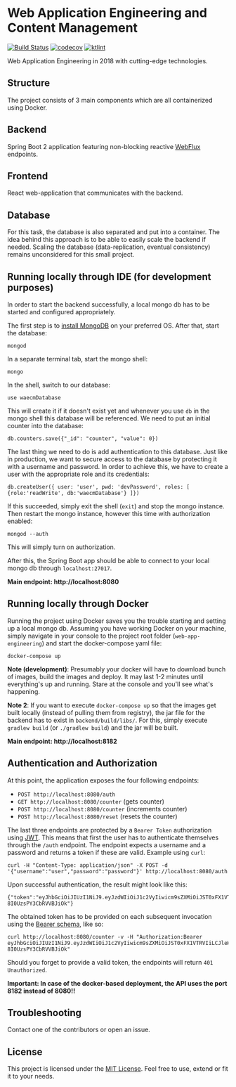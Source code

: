 # Web Application Engineering and Content Management 
[![Build Status](https://travis-ci.com/fuvidani/web-app-engineering.svg?token=nWakM5wh7rnyXAfUiELD&branch=master)](https://travis-ci.com/fuvidani/web-app-engineering)  [![codecov](https://codecov.io/gh/fuvidani/web-app-engineering/branch/master/graph/badge.svg?token=TjVLRsAmuK)](https://codecov.io/gh/fuvidani/web-app-engineering)  [![ktlint](https://img.shields.io/badge/code%20style-%E2%9D%A4-FF4081.svg)](https://ktlint.github.io/)

Web Application Engineering in 2018 with cutting-edge technologies.

## Structure
The project consists of 3 main components which are all containerized using Docker.

## Backend
Spring Boot 2 application featuring non-blocking reactive 
[WebFlux](https://docs.spring.io/spring/docs/5.0.0.BUILD-SNAPSHOT/spring-framework-reference/html/web-reactive.html#web-reactive) 
endpoints.

## Frontend
React web-application that communicates with the backend.

## Database
For this task, the database is also separated and put into a container. The idea behind this 
approach is to be able to easily scale the backend if needed. Scaling the database (data-replication,
eventual consistency) remains unconsidered for this small project.

## Running locally through IDE (for development purposes)
In order to start the backend successfully, a local mongo db has to be started and configured appropriately.

The first step is to [install MongoDB](https://docs.mongodb.com/manual/administration/install-community/) on your preferred OS. 
After that, start the database:
 ```shell
 mongod
 ```
 In a separate terminal tab, start the mongo shell:
  ```shell
  mongo
  ```
In the shell, switch to our database:
  ```shell
  use waecmDatabase
  ```
This will create it if it doesn't exist yet and whenever you use ``db`` in the mongo shell this database
will be referenced. We need to put an initial counter into the database:
  ```shell
  db.counters.save({"_id": "counter", "value": 0})
  ```
The last thing we need to do is add authentication to this database. Just like in production, we want to secure
access to the database by protecting it with a username and password. In order to achieve this, we have to 
create a user with the appropriate role and its credentials:
  ```shell
  db.createUser({ user: 'user', pwd: 'devPassword', roles: [ {role:'readWrite', db:'waecmDatabase'} ]})
  ```
If this succeeded, simply exit the shell (``exit``) and stop the mongo instance. Then restart the mongo
instance, however this time with authorization enabled:
 ```shell
 mongod --auth
 ```
 This will simply turn on authorization.
 
After this, the Spring Boot app should be able to connect to your local mongo db through
`localhost:27017`. 

**Main endpoint: http://localhost:8080**
 
## Running locally through Docker
Running the project using Docker saves you the trouble starting and setting up a local 
mongo db. 
Assuming you have working Docker on your machine, simply navigate in your console
to the project root folder (`web-app-engineering`) and start the docker-compose yaml file:
 ```shell
 docker-compose up
 ```
**Note (development)**: Presumably your docker will have to download bunch of images, build the images and deploy. 
It may last 1-2 minutes until everything's up and running. Stare at the console and you'll see what's happening.

**Note 2**: If you want to execute `docker-compose up` so that the images get built locally
(instead of pulling them from registry), the jar file for the backend has to exist in `backend/build/libs/`.
For this, simply execute `gradlew build` (or `./gradlew build`) and the jar will be built.

**Main endpoint: http://localhost:8182**

## Authentication and Authorization
At this point, the application exposes the four following endpoints:

- `POST http://localhost:8080/auth`
- `GET http://localhost:8080/counter` (gets counter)
- `POST http://localhost:8080/counter` (increments counter)
- `POST http://localhost:8080/reset` (resets the counter)

The last three endpoints are protected by a `Bearer Token` authorization using [JWT](https://jwt.io/).
This means that first the user has to authenticate themselves through the `/auth` endpoint. 
The endpoint expects a username and a password and returns a token if these are valid.
Example using `curl`:
 ```shell
 curl -H "Content-Type: application/json" -X POST -d '{"username":"user","password":"password"}' http://localhost:8080/auth
 ```
Upon successful authentication, the result might look like this:
 ```shell
 {"token":"eyJhbGciOiJIUzI1NiJ9.eyJzdWIiOiJ1c2VyIiwicm9sZXMiOiJST0xFX1VTRVIiLCJleHAiOjE1MjE0ODExNTksImlhdCI6MTUyMTM5NDc1OX0.eDPMllIQoatJq657WEd6GMv-8I0UzsPY3CbRVVBJiOk"}
 ```
The obtained token has to be provided on each subsequent invocation using the [Bearer schema](https://tools.ietf.org/html/rfc6750),
like so:
 ```shell
 curl http://localhost:8080/counter -v -H "Authorization:Bearer eyJhbGciOiJIUzI1NiJ9.eyJzdWIiOiJ1c2VyIiwicm9sZXMiOiJST0xFX1VTRVIiLCJleHAiOjE1MjE0ODExNTksImlhdCI6MTUyMTM5NDc1OX0.eDPMllIQoatJq657WEd6GMv-8I0UzsPY3CbRVVBJiOk"
 ```
Should you forget to provide a valid token, the endpoints will return `401 Unauthorized`.

**Important: In case of the docker-based deployment, the API uses the port 8182 instead of 8080!!**

## Troubleshooting
Contact one of the contributors or open an issue.

## License
This project is licensed under the [MIT License](https://opensource.org/licenses/MIT). Feel free to
use, extend or fit it to your needs.

